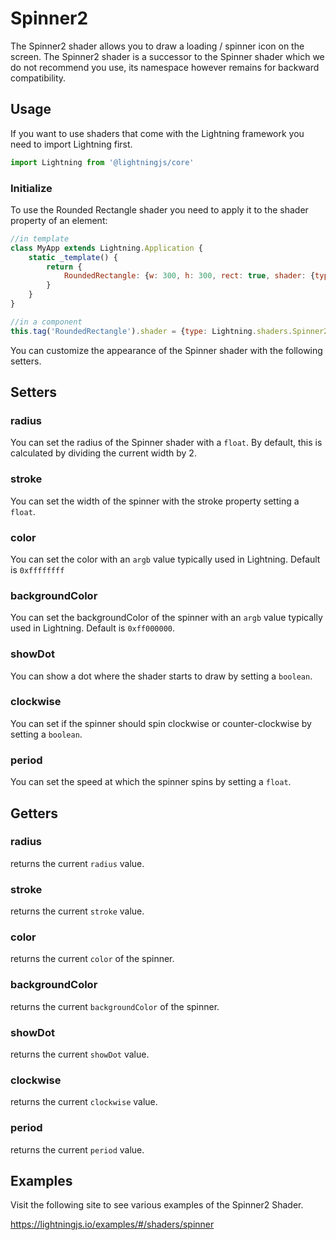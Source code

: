 # Spinner2

The Spinner2 shader allows you to draw a loading / spinner icon on the screen. The Spinner2 shader is a successor to the Spinner shader which we do not recommend you use, its namespace however remains for backward compatibility.

## Usage

If you want to use shaders that come with the Lightning framework you need to import Lightning first.

```js
import Lightning from '@lightningjs/core'
```

### Initialize

To use the Rounded Rectangle shader you need to apply it to the shader property of an element:

```js
//in template
class MyApp extends Lightning.Application {
    static _template() {
        return {
            RoundedRectangle: {w: 300, h: 300, rect: true, shader: {type: Lightning.shaders.Spinner2, stroke: 20}}
        }
    }
}

//in a component
this.tag('RoundedRectangle').shader = {type: Lightning.shaders.Spinner2, stroke: 20}
```

You can customize the appearance of the Spinner shader with the following setters.

## Setters

### radius
You can set the radius of the Spinner shader with a `float`. By default, this is calculated by dividing the current width by 2.

### stroke
You can set the width of the spinner with the stroke property setting a `float`.

### color
You can set the color with an `argb` value typically used in Lightning. Default is `0xffffffff`

### backgroundColor
You can set the backgroundColor of the spinner with an `argb` value typically used in Lightning. Default is `0xff000000`.

### showDot
You can show a dot where the shader starts to draw by setting a `boolean`.

### clockwise
You can set if the spinner should spin clockwise or counter-clockwise by setting a `boolean`.

### period
You can set the speed at which the spinner spins by setting a `float`.

## Getters

### radius
returns the current `radius` value.

### stroke
returns the current `stroke` value.

### color
returns the current `color` of the spinner.

### backgroundColor
returns the current `backgroundColor` of the spinner.

### showDot
returns the current `showDot` value.

### clockwise
returns the current `clockwise` value.

### period
returns the current `period` value.

## Examples

Visit the following site to see various examples of the Spinner2 Shader.

<https://lightningjs.io/examples/#/shaders/spinner>
